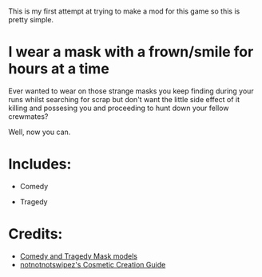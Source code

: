 #

This is my first attempt at trying to make a mod for this game so this is pretty simple.


# I wear a mask with a frown/smile for hours at a time

Ever wanted to wear on those strange masks you keep finding during your runs whilst searching for scrap but don't want the little side effect of it killing and possesing you and proceeding to hunt down your fellow crewmates?

Well, now you can.

# Includes:

- Comedy

- Tragedy

# Credits:

- [Comedy and Tragedy Mask models](https://makerworld.com/en/models/115123#profileId-123770[Cosmetic)
- [notnotnotswipez's Cosmetic Creation Guide](https://github.com/notnotnotswipez/MoreCompany/wiki/Cosmetic-Creation)
